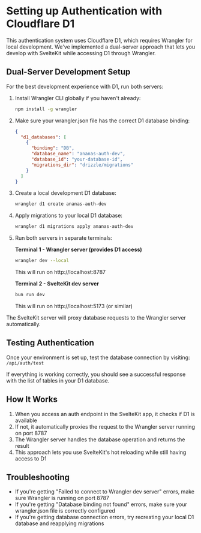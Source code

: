 # Setting up Authentication with Cloudflare D1

This authentication system uses Cloudflare D1, which requires Wrangler for local development. We've implemented a dual-server approach that lets you develop with SvelteKit while accessing D1 through Wrangler.

## Dual-Server Development Setup

For the best development experience with D1, run both servers:

1. Install Wrangler CLI globally if you haven't already:
   ```bash
   npm install -g wrangler
   ```

2. Make sure your wrangler.json file has the correct D1 database binding:
   ```json
   {
     "d1_databases": [
       {
         "binding": "DB",
         "database_name": "ananas-auth-dev",
         "database_id": "your-database-id",
         "migrations_dir": "drizzle/migrations"
       }
     ]
   }
   ```

3. Create a local development D1 database:
   ```bash
   wrangler d1 create ananas-auth-dev
   ```

4. Apply migrations to your local D1 database:
   ```bash
   wrangler d1 migrations apply ananas-auth-dev
   ```

5. Run both servers in separate terminals:

   **Terminal 1 - Wrangler server (provides D1 access)**
   ```bash
   wrangler dev --local
   ```
   This will run on http://localhost:8787

   **Terminal 2 - SvelteKit dev server**
   ```bash
   bun run dev
   ```
   This will run on http://localhost:5173 (or similar)

The SvelteKit server will proxy database requests to the Wrangler server automatically.

## Testing Authentication

Once your environment is set up, test the database connection by visiting:
`/api/auth/test`

If everything is working correctly, you should see a successful response with the list of tables in your D1 database.

## How It Works

1. When you access an auth endpoint in the SvelteKit app, it checks if D1 is available
2. If not, it automatically proxies the request to the Wrangler server running on port 8787
3. The Wrangler server handles the database operation and returns the result
4. This approach lets you use SvelteKit's hot reloading while still having access to D1

## Troubleshooting

- If you're getting "Failed to connect to Wrangler dev server" errors, make sure Wrangler is running on port 8787
- If you're getting "Database binding not found" errors, make sure your wrangler.json file is correctly configured
- If you're getting database connection errors, try recreating your local D1 database and reapplying migrations